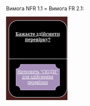 Вимога NFR 1.1 = Вимога FR 2.1:

![image](/1-SoftwareRequirements/1.4-FuncNonFuncRequirements/1.4.4-NFRUserInterfaceOUTPUT/NFR1.1.drawio.png)
